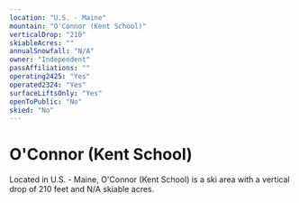 ```yaml
---
location: "U.S. - Maine"
mountain: "O'Connor (Kent School)"
verticalDrop: "210"
skiableAcres: ""
annualSnowfall: "N/A"
owner: "Independent"
passAffiliations: ""
operating2425: "Yes"
operated2324: "Yes"
surfaceLiftsOnly: "Yes"
openToPublic: "No"
skied: "No"
---
```


# O'Connor (Kent School)

Located in U.S. - Maine, O'Connor (Kent School) is a ski area with a vertical drop of 210 feet and N/A skiable acres.